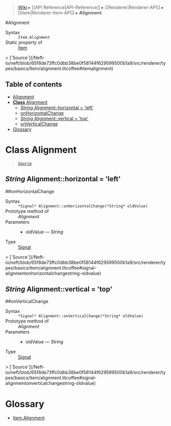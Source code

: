 > [Wiki](Home) ▸ [[API Reference|API-Reference]] ▸ [[Renderer|Renderer-API]] ▸ [[Item|Renderer-Item-API]] ▸ **Alignment**

#Alignment
<dl><dt>Syntax</dt><dd><code>Item.Alignment</code></dd><dt>Static property of</dt><dd><a href="/Neft-io/neft/wiki/Renderer-Item-API#class-item">Item</a></dd></dl>
> [`Source`](/Neft-io/neft/blob/65f8de73ffc0dbb38be0f58144f629599500b1a9/src/renderer/types/basics/item/alignment.litcoffee#itemalignment)

## Table of contents
* [Alignment](#alignment)
* [**Class** Alignment](#class-alignment)
  * [*String* Alignment::horizontal = 'left'](#string-alignmenthorizontal--left)
  * [onHorizontalChange](#onhorizontalchange)
  * [*String* Alignment::vertical = 'top'](#string-alignmentvertical--top)
  * [onVerticalChange](#onverticalchange)
* [Glossary](#glossary)

# **Class** Alignment

> [`Source`](/Neft-io/neft/blob/65f8de73ffc0dbb38be0f58144f629599500b1a9/src/renderer/types/basics/item/alignment.litcoffee)

## *String* Alignment::horizontal = 'left'

##onHorizontalChange
<dl><dt>Syntax</dt><dd><code>&#x2A;Signal&#x2A; Alignment::onHorizontalChange(&#x2A;String&#x2A; oldValue)</code></dd><dt>Prototype method of</dt><dd><i>Alignment</i></dd><dt>Parameters</dt><dd><ul><li>oldValue — <i>String</i></li></ul></dd><dt>Type</dt><dd><a href="/Neft-io/neft/wiki/Signal-API#class-signal">Signal</a></dd></dl>
> [`Source`](/Neft-io/neft/blob/65f8de73ffc0dbb38be0f58144f629599500b1a9/src/renderer/types/basics/item/alignment.litcoffee#signal-alignmentonhorizontalchangestring-oldvalue)

## *String* Alignment::vertical = 'top'

##onVerticalChange
<dl><dt>Syntax</dt><dd><code>&#x2A;Signal&#x2A; Alignment::onVerticalChange(&#x2A;String&#x2A; oldValue)</code></dd><dt>Prototype method of</dt><dd><i>Alignment</i></dd><dt>Parameters</dt><dd><ul><li>oldValue — <i>String</i></li></ul></dd><dt>Type</dt><dd><a href="/Neft-io/neft/wiki/Signal-API#class-signal">Signal</a></dd></dl>
> [`Source`](/Neft-io/neft/blob/65f8de73ffc0dbb38be0f58144f629599500b1a9/src/renderer/types/basics/item/alignment.litcoffee#signal-alignmentonverticalchangestring-oldvalue)

# Glossary

- [Item.Alignment](#class-alignment)

